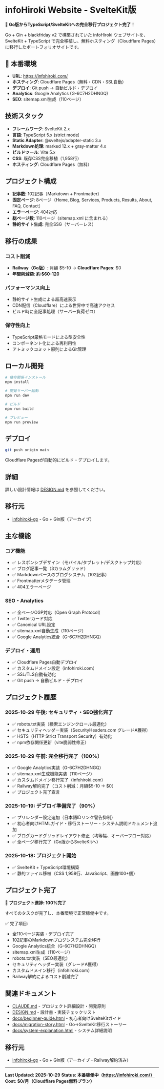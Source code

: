 # infoHiroki Website - SvelteKit版

**🎉 Go版からTypeScript/SvelteKitへの完全移行プロジェクト完了！**

Go + Gin + blackfriday v2 で構築されていた infoHiroki ウェブサイトを、SvelteKit + TypeScript で完全移植し、無料ホスティング（Cloudflare Pages）に移行したポートフォリオサイトです。

## 🚀 本番環境

- **URL**: https://infohiroki.com/
- **ホスティング**: Cloudflare Pages（無料・CDN・SSL自動）
- **デプロイ**: Git push → 自動ビルド・デプロイ
- **Analytics**: Google Analytics (G-6C7H2DHNGQ)
- **SEO**: sitemap.xml生成（110ページ）

## 技術スタック

- **フレームワーク**: SvelteKit 2.x
- **言語**: TypeScript 5.x (strict mode)
- **Static Adapter**: @sveltejs/adapter-static 3.x
- **Markdown処理**: marked 12.x + gray-matter 4.x
- **ビルドツール**: Vite 5.x
- **CSS**: 既存CSS完全移植（1,958行）
- **ホスティング**: Cloudflare Pages（無料）

## プロジェクト構成

- **記事数**: 102記事（Markdown + Frontmatter）
- **固定ページ**: 8ページ（Home, Blog, Services, Products, Results, About, FAQ, Contact）
- **エラーページ**: 404対応
- **総ページ数**: 110ページ（sitemap.xml に含まれる）
- **静的サイト生成**: 完全SSG（サーバーレス）

## 移行の成果

### コスト削減
- **Railway（Go版）**: 月額 $5-10 → **Cloudflare Pages**: $0
- **年間削減額**: **約 $60-120**

### パフォーマンス向上
- 静的サイト生成による超高速表示
- CDN配信（Cloudflare）による世界中で高速アクセス
- ビルド時に全記事処理（サーバー負荷ゼロ）

### 保守性向上
- TypeScript厳格モードによる型安全性
- コンポーネント化による再利用性
- アトミックコミット原則によるGit管理

## ローカル開発

```bash
# 依存関係インストール
npm install

# 開発サーバー起動
npm run dev

# ビルド
npm run build

# プレビュー
npm run preview
```

## デプロイ

```bash
git push origin main
```

Cloudflare Pagesが自動的にビルド・デプロイします。

## 詳細

詳しい設計情報は [DESIGN.md](./DESIGN.md) を参照してください。

## 移行元

- [infohiroki-go](../infohiroki-go) - Go + Gin版（アーカイブ）

## 主な機能

### コア機能
- ✅ レスポンシブデザイン（モバイル/タブレット/デスクトップ対応）
- ✅ ブログ記事一覧（3カラムグリッド）
- ✅ Markdownベースのブログシステム（102記事）
- ✅ Frontmatterメタデータ管理
- ✅ 404エラーページ

### SEO・Analytics
- ✅ 全ページOGP対応（Open Graph Protocol）
- ✅ Twitterカード対応
- ✅ Canonical URL設定
- ✅ sitemap.xml自動生成（110ページ）
- ✅ Google Analytics統合（G-6C7H2DHNGQ）

### デプロイ・運用
- ✅ Cloudflare Pages自動デプロイ
- ✅ カスタムドメイン設定（infohiroki.com）
- ✅ SSL/TLS自動有効化
- ✅ Git push → 自動ビルド・デプロイ

## プロジェクト履歴

### 2025-10-29 午後: セキュリティ・SEO強化完了
- ✅ robots.txt実装（検索エンジンクロール最適化）
- ✅ セキュリティヘッダー実装（SecurityHeaders.com グレードA獲得）
- ✅ HSTS（HTTP Strict Transport Security）有効化
- ✅ npm依存関係更新（vite脆弱性修正）

### 2025-10-29 午前: 完全移行完了（100%）
- ✅ Google Analytics実装（G-6C7H2DHNGQ）
- ✅ sitemap.xml生成機能実装（110ページ）
- ✅ カスタムドメイン移行完了（infohiroki.com）
- ✅ Railway解約完了（コスト削減：月額$5-10 → $0）
- ✅ プロジェクト完了宣言

### 2025-10-19: デプロイ準備完了（90%）
- ✅ プリレンダー設定追加（日本語IDリンク警告抑制）
- ✅ 初心者向けHTMLガイド・移行ストーリー・システム説明ドキュメント追加
- ✅ ブログカードグリッドレイアウト修正（均等幅、オーバーフロー対応）
- ✅ 全ページ移行完了（Go版からSvelteKitへ）

### 2025-10-18: プロジェクト開始
- ✅ SvelteKit + TypeScript環境構築
- ✅ 静的ファイル移植（CSS 1,958行、JavaScript、画像100+個）

## プロジェクト完了

**🎉 プロジェクト進捗: 100%完了**

すべてのタスクが完了し、本番環境で正常稼働中です。

✅ 完了項目:
- 全110ページ実装・デプロイ完了
- 102記事のMarkdownブログシステム完全移行
- Google Analytics統合（G-6C7H2DHNGQ）
- sitemap.xml生成（110ページ）
- robots.txt実装（SEO最適化）
- セキュリティヘッダー実装（グレードA獲得）
- カスタムドメイン移行（infohiroki.com）
- Railway解約によるコスト削減完了

## 関連ドキュメント

- [CLAUDE.md](./CLAUDE.md) - プロジェクト詳細設計・開発原則
- [DESIGN.md](./DESIGN.md) - 設計書・実装チェックリスト
- [docs/beginner-guide.html](./docs/beginner-guide.html) - 初心者向けSvelteKitガイド
- [docs/migration-story.html](./docs/migration-story.html) - Go→SvelteKit移行ストーリー
- [docs/system-explanation.html](./docs/system-explanation.html) - システム詳細説明

## 移行元

- [infohiroki-go](../infohiroki-go) - Go + Gin版（アーカイブ・Railway解約済み）

---

**Last Updated: 2025-10-29**
**Status: 本番稼働中（https://infohiroki.com/）**
**Cost: $0/月（Cloudflare Pages無料プラン）**
